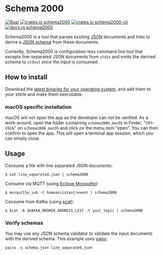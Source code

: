Schema 2000
===========

[![Rust](https://github.com/rewe-digital/schema2000/actions/workflows/rust.yml/badge.svg)](https://github.com/rewe-digital/schema2000/actions/workflows/rust.yml) [![crates.io schema2000](https://img.shields.io/crates/v/schema2000?label=schema2000)](https://crates.io/crates/schema2000) [![crates.io schema2000-cli](https://img.shields.io/crates/v/schema2000-cli.svg?label=schema2000-cli)](https://crates.io/crates/schema2000-cli) [![docs.rs schema2000](https://docs.rs/schema2000/badge.svg)](https://docs.rs/schema2000)

Schema2000 is a tool that parses exsiting [JSON](https://www.json.org/json-en.html) documents and tries to derive a [JSON schema](https://json-schema.org/) from these documents.

Currently, Schema2000 is configuration-less command line tool that excepts line-separated JSON documents from `stdin` and emits the derived schema to `stdout` once the input is consumed.

How to install
--------------

Download the [latest binaries for your operating system](https://github.com/rewe-digital/schema2000/releases), and add them to your `$PATH` and make them executable.

### macOS specific installation

macOS will not open the app as the developer can not be verified. As a work-around, open the folder containing `schema2000_macOS` in Finder, "ctrl-click" on `schema2000_macOS` and click on the menu item "open".  You can then confirm to open the app.  This will open a terminal app session, which you can simply close.

Usage
-----

Consume a file with line separated JSON documents:

```shell
$ cat line_separated.json | schema2000
```

Consume via MQTT (using [Eclipse Mosquitto](https://mosquitto.org/)):

```shell
$ mosquitto_sub -t homeassistant/event | schema2000
```

Consume from Kafka (using [kcat](https://github.com/edenhill/kcat#readme)):

```shell
$ kcat -b $KAFKA_BROKER_ADDRESS_LIST -t your_topic | schema2000
```

### Verify schemas

You may use any JSON schema validator to validate the input documents with the derived schema. This example uses [yajsv](https://github.com/neilpa/yajsv):

```shell
yajsv -s schema.json line_separated.json
```

